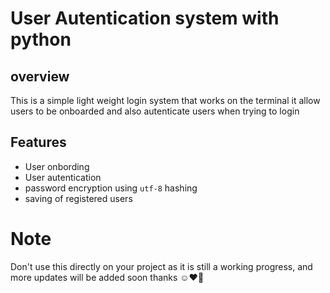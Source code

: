# User Autentication system with python

## overview
This is a simple light weight login system that works on the terminal it allow users to be  onboarded and also autenticate users when trying to login 


## Features
- User onbording
- User autentication
- password encryption using `utf-8` hashing
- saving of registered users


# Note
Don't use this directly on your project as it is still a working progress, and more updates will be added soon thanks ☺️❤️💙